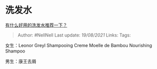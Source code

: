 # 洗发水
[有什么好用的洗发水推荐一下？](https://www.zhihu.com/question/264733291/answer/1866679199)

> Author: #NellNell 
> Last update: *19/08/2021* 
> Links:
> Tags:  

女生：Leonor Greyl Shampooing Creme Moelle de Bambou Nourishing Shampoo

男生：康王去屑